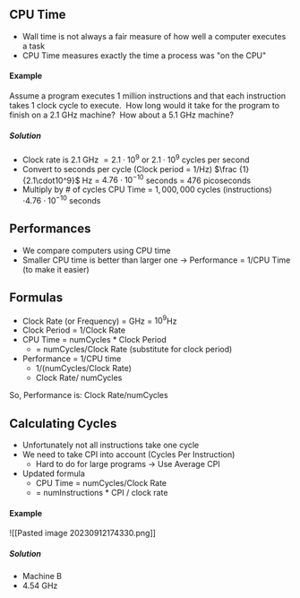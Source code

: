 ## CPU Time
- Wall time is not always a fair measure of how well a computer executes a task
- CPU Time measures exactly the time a process was "on the CPU"

#### Example
Assume a program executes 1 million instructions and that each instruction takes 1 clock cycle to execute.  How long would it take for the program to finish on a 2.1 GHz machine?  How about a 5.1 GHz machine?
##### Solution
- Clock rate is $2.1$ GHz $= 2.1 \cdot 10^9$ or $2.1 \cdot 10^9$ cycles per second
- Convert to seconds per cycle (Clock period = $1/$Hz)
	$\frac {1}{2.1\cdot10^9}$ Hz = $4.76 \cdot 10^{-10}$ seconds = $476$ picoseconds
-  Multiply by # of cycles
	CPU Time = $1,000,000$ cycles (instructions) $\cdot 4.76 \cdot 10^{-10}$ seconds


## Performances
- We compare computers using CPU time
- Smaller CPU time is better than larger one
	-> Performance = 1/CPU Time (to make it easier)

## Formulas
- Clock Rate (or Frequency) = GHz = $10^9$Hz
- Clock Period = 1/Clock Rate
- CPU Time = numCycles * Clock Period
	- = numCycles/Clock Rate (substitute for clock period)
- Performance = 1/CPU time
	- 1/(numCycles/Clock Rate)
	- Clock Rate/ numCycles

So, Performance is: Clock Rate/numCycles

## Calculating Cycles
- Unfortunately not all instructions take one cycle
- We need to take CPI into account (Cycles Per Instruction)
	- Hard to do for large programs -> Use Average CPI
- Updated formula
	- CPU Time = numCycles/Clock Rate
	- = numInstructions * CPI / clock rate

#### Example 
![[Pasted image 20230912174330.png]]
##### Solution
- Machine B
- 4.54 GHz
